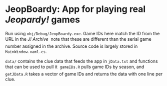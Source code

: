 # JeopBoardy: App for playing real *Jeopardy!* games #

Run using ``obj/Debug/JeopBoardy.exe``. Game IDs here match the ID from the URL in the *J! Archive* &#151; note that these are different than the serial game number assigned in the archive. Source code is largely stored in ``MainWindow.xaml.cs``.

``data/`` contains the clue data that feeds the app in ``jData.txt`` and functions that can be used to pull it &#151; ``gameIDs.R`` pulls game IDs by season, and ``getJData.R`` takes a vector of game IDs and returns the data with one line per clue.
